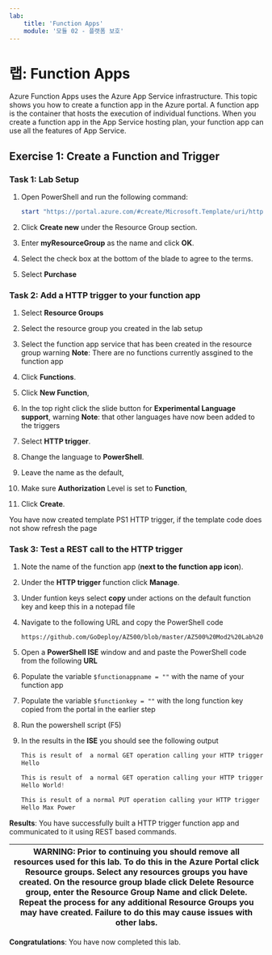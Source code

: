 ```yaml
---
lab:
    title: 'Function Apps'
    module: '모듈 02 - 플랫폼 보호'
---
```


# 랩: Function Apps

Azure Function Apps uses the Azure App Service infrastructure. This topic shows you how to create a function app in the Azure portal. A function app is the container that hosts the execution of individual functions. When you create a function app in the App Service hosting plan, your function app can use all the features of App Service.

## Exercise 1: Create a Function and Trigger

### Task 1: Lab Setup

1.  Open PowerShell and run the following command:

     ```powershell
    start "https://portal.azure.com/#create/Microsoft.Template/uri/https%3A%2F%2Fraw.githubusercontent.com%2FMicrosoftLearning%2FAZ-500-Azure-Security%2Fmaster%2FAllfiles%2FLabs%2FMod2_Lab02%2Ftemplate.json" 
     ```

2.  Click **Create new** under the Resource Group section.
3.  Enter **myResourceGroup** as the name and click **OK**.
4.  Select the check box at the bottom of the blade to agree to the terms.
5.  Select **Purchase**


### Task 2: Add a HTTP trigger to your function app

1.  Select **Resource Groups**

1.  Select the resource group you created in the lab setup

1.  Select the function app service that has been created in the resource group
warning
**Note**: There are no functions currently assgined to the function app


1.  Click **Functions**.

1.  Click **New Function**,

1.  In the top right click the slide button for **Experimental Language support**,
warning
**Note**: that other languages have now been added to the triggers


1.  Select **HTTP trigger**.

1.  Change the language to **PowerShell**.

1.  Leave the name as the default,

1.  Make sure **Authorization** Level is set to **Function**,

1.  Click **Create**.

 You have now created template PS1 HTTP trigger, if the template code does not show refresh the page 

### Task 3: Test a REST call to the HTTP trigger

1.  Note the name of the function app (**next to the function app icon**).

1.  Under the **HTTP trigger** function click **Manage**.

1.  Under funtion keys select **copy** under actions on the default function key and keep this in a notepad file

1.  Navigate to the following URL and copy the PowerShell code
     ```cli
    https://github.com/GoDeploy/AZ500/blob/master/AZ500%20Mod2%20Lab%202/RESTgetHTTPtrigger.ps1
     ```

1.  Open a **PowerShell ISE** window and and paste the PowerShell code from the following **URL**

1.  Populate the variable `$functionappname = ""` with the name of your function app

1.  Populate the variable `$functionkey = ""` with the long function key copied from the portal in the earlier step

1.  Run the powershell script (F5)

1.  In the results in the **ISE** you should see the following output

    ```powershell
    This is result of  a normal GET operation calling your HTTP trigger
    Hello 

    This is result of  a normal GET operation calling your HTTP trigger with an extra parameter passed to the trigger
    Hello World!

    This is result of a normal PUT operation calling your HTTP trigger that feeds a hash table converted to JSON to the HTTP triggger
    Hello Max Power
    ```

**Results**: You have successfully built a HTTP trigger function app and communicated to it using REST based commands.


| WARNING: Prior to continuing you should remove all resources used for this lab.  To do this in the **Azure Portal** click **Resource groups**.  Select any resources groups you have created.  On the resource group blade click **Delete Resource group**, enter the Resource Group Name and click **Delete**.  Repeat the process for any additional Resource Groups you may have created. **Failure to do this may cause issues with other labs.** |
| --- |

**Congratulations**: You have now completed this lab.
